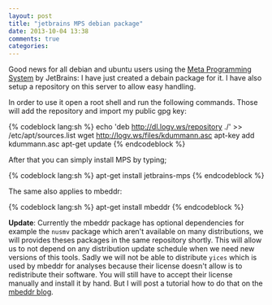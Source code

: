 ```yaml
---
layout: post
title: "jetbrains MPS debian package"
date: 2013-10-04 13:38
comments: true
categories: 
---
```

Good news for all debian and ubuntu users using the [Meta Programming System](http://www.jetbrains.com/mps/) by JetBrains: I have just created a debain package for it. I have also setup a repository on this server to allow easy handling. 

In order to use it open a root shell and run the following commands. Those will add the repository and import my public gpg key:

{% codeblock lang:sh %}
echo 'deb http://dl.logv.ws/repository ./' >> /etc/apt/sources.list
wget http://logv.ws/files/kdummann.asc
apt-key add kdummann.asc
apt-get update
{% endcodeblock %}

After that you can simply install MPS by typing;

{% codeblock lang:sh %}
apt-get install jetbrains-mps
{% endcodeblock %}

The same also applies to mbeddr:

{% codeblock lang:sh %}
apt-get install mbeddr
{% endcodeblock %}

**Update**:
Currently the mbeddr package has optional dependencies for example the `nusmv` package which aren't available on many distributions, we will provides theses packages in the same repository shortly. This will allow us to not depend on any distribution update schedule when we need new versions of this tools. Sadly we will not be able to distribute `yices` which is used by mbeddr for analyses because their license doesn't allow is to redistribute their software. You will still have to accept their license manually and install it by hand. But I will post a tutorial how to do that on the [mbeddr blog](http://mbeddr.wordpress.com/blog).